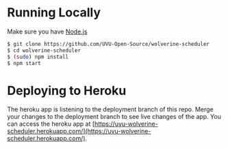 # Running Locally

Make sure you have [Node.js](http://nodejs.org/)

```sh
$ git clone https://github.com/UVU-Open-Source/wolverine-scheduler
$ cd wolverine-scheduler
$ (sudo) npm install
$ npm start
```

# Deploying to Heroku

The heroku app is listening to the deployment branch of this repo. Merge your changes to the deployment branch to see live changes of the app. You can access the heroku app at [https://uvu-wolverine-scheduler.herokuapp.com/](https://uvu-wolverine-scheduler.herokuapp.com/).
